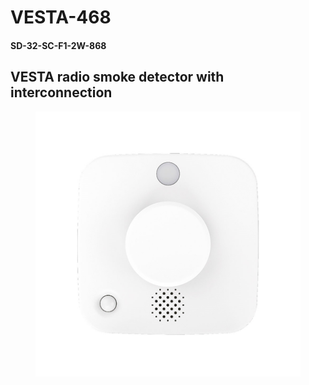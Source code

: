 # VESTA-468

#### SD-32-SC-F1-2W-868

## VESTA radio smoke detector with interconnection

<figure><img src=".gitbook/assets/image (5) (1) (1).png" alt=""><figcaption></figcaption></figure>
